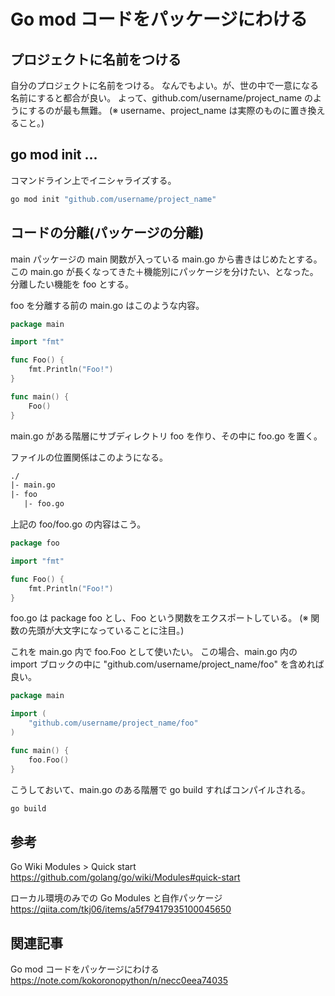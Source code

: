 # Go mod コードをパッケージにわける

## プロジェクトに名前をつける

自分のプロジェクトに名前をつける。
なんでもよい。が、世の中で一意になる名前にすると都合が良い。
よって、github.com/username/project_name のようにするのが最も無難。
(※ username、project_name は実際のものに置き換えること。)

## go mod init ...

コマンドライン上でイニシャライズする。

```sh
go mod init "github.com/username/project_name"
```

## コードの分離(パッケージの分離)

main パッケージの main 関数が入っている main.go から書きはじめたとする。
この main.go が長くなってきた＋機能別にパッケージを分けたい、となった。分離したい機能を foo とする。

foo を分離する前の main.go はこのような内容。

```go
package main

import "fmt"

func Foo() {
	fmt.Println("Foo!")
}

func main() {
	Foo()
}
```

main.go がある階層にサブディレクトリ foo を作り、その中に foo.go を置く。

ファイルの位置関係はこのようになる。

```txt
./
|- main.go
|- foo
   |- foo.go
```

上記の foo/foo.go の内容はこう。

```go
package foo

import "fmt"

func Foo() {
	fmt.Println("Foo!")
}
```


foo.go は package foo とし、Foo という関数をエクスポートしている。
(※ 関数の先頭が大文字になっていることに注目。)

これを main.go 内で foo.Foo として使いたい。
この場合、main.go 内の import ブロックの中に "github.com/username/project_name/foo" を含めれば良い。

```go
package main

import (
	"github.com/username/project_name/foo"
)

func main() {
	foo.Foo()
}
```

こうしておいて、main.go のある階層で go build すればコンパイルされる。

```sh
go build
```

## 参考

Go Wiki Modules > Quick start https://github.com/golang/go/wiki/Modules#quick-start


ローカル環境のみでの Go Modules と自作パッケージ https://qiita.com/tkj06/items/a5f79417935100045650

## 関連記事

Go mod コードをパッケージにわける https://note.com/kokoronopython/n/necc0eea74035